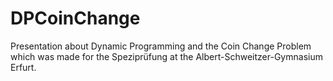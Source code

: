 # DPCoinChange
Presentation about Dynamic Programming and the Coin Change Problem which was made for the Speziprüfung at the Albert-Schweitzer-Gymnasium Erfurt.
